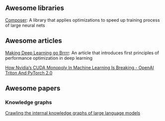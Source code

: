 ## Awesome libraries
[Composer](https://github.com/mosaicml/composer):
A library that applies optimizations to speed up training process of large neural nets

## Awesome articles
[Making Deep Learning go Brrrr](https://horace.io/brrr_intro.html):
An article that introduces first principles of performance optimization in deep learning

[How Nvidia’s CUDA Monopoly In Machine Learning Is Breaking - OpenAI Triton And PyTorch 2.0](https://www.semianalysis.com/p/nvidiaopenaitritonpytorch)

## Awesome papers
### Knowledge graphs
[Crawling the internal knowledge graphs of large language models](https://arxiv.org/abs/2301.12810) 
